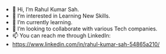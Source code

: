 - 👋 Hi, I’m Rahul Kumar Sah.
- 👀 I’m interested in Learning New Skills.
- 🌱 I’m currently learning.
- 💞️ I’m looking to collaborate with various Tech companies.
- 📫 You can reach me through LinkedIn:
- https://www.linkedin.com/in/rahul-kumar-sah-54865a210/

<!---
09Rahul03/09Rahul03 is a ✨ special ✨ repository because its `README.md` (this file) appears on your GitHub profile.
You can click the Preview link to take a look at your changes.
--->
